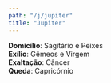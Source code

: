 ```yaml
---
path: "/j/jupiter"
title: "Jupiter"
---
```


**Domicílio**: Sagitário e Peixes  
**Exílio**: Gêmeos e Virgem  
**Exaltação**: Câncer  
**Queda**: Capricórnio  